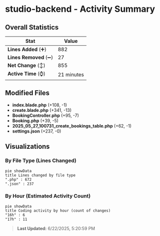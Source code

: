 # studio-backend - Activity Summary 

## Overall Statistics

| Stat                   | Value                                                             |
| ---------------------- | ----------------------------------------------------------------- |
| **Lines Added** (➕)   | 882                                          |
| **Lines Removed** (➖) | 27                                        |
| **Net Change** (↕)    | 855                |
| **Active Time** (⌚)   | 21 minutes |


## Modified Files
- **index.blade.php** (+108, -1)
- **create.blade.php** (+341, -13)
- **BookingController.php** (+95, -7)
- **Booking.php** (+39, -5)
- **2025_05_27_100731_create_bookings_table.php** (+62, -1)
- **settings.json** (+237, -0)

## Visualizations

### By File Type (Lines Changed)

```mermaid
pie showData
title Lines changed by file type
".php" : 672
".json" : 237
```

### By Hour (Estimated Activity Count)

```mermaid
pie showData
title Coding activity by hour (count of changes)
"16h" : 6
"17h" : 11
```


> **Last Updated:** 6/22/2025, 5:20:59 PM